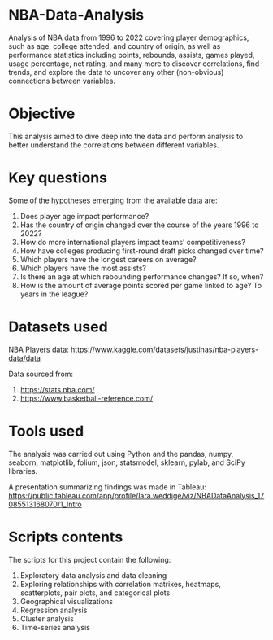 # NBA-Data-Analysis
Analysis of NBA data from 1996 to 2022 covering player demographics, such as age, college attended, and country of origin, as well as performance statistics including points, rebounds, assists, games played, usage percentage, net rating, and many more to discover correlations, find trends, and explore the data to uncover any other (non-obvious) connections between variables. 


# Objective
This analysis aimed to dive deep into the data and perform analysis to better understand the correlations between different variables. 


# Key questions
Some of the hypotheses emerging from the available data are:
1. Does player age impact performance?
2. Has the country of origin changed over the course of the years 1996 to 2022?
3. How do more international players impact teams’ competitiveness?
4. How have colleges producing first-round draft picks changed over time?
5. Which players have the longest careers on average?
6. Which players have the most assists?
7. Is there an age at which rebounding performance changes? If so, when?
8. How is the amount of average points scored per game linked to age? To years in the league?


# Datasets used
NBA Players data: https://www.kaggle.com/datasets/justinas/nba-players-data/data

Data sourced from:
1. https://stats.nba.com/
2. https://www.basketball-reference.com/


# Tools used
The analysis was carried out using Python and the pandas, numpy, seaborn, matplotlib, folium, json, statsmodel, sklearn, pylab, and SciPy libraries. 

A presentation summarizing findings was made in Tableau: https://public.tableau.com/app/profile/lara.weddige/viz/NBADataAnalysis_17085513168070/1_Intro


# Scripts contents
The scripts for this project contain the following:
1. Exploratory data analysis and data cleaning
2. Exploring relationships with correlation matrixes, heatmaps, scatterplots, pair plots, and categorical plots
3. Geographical visualizations
4. Regression analysis
5. Cluster analysis
6. Time-series analysis
